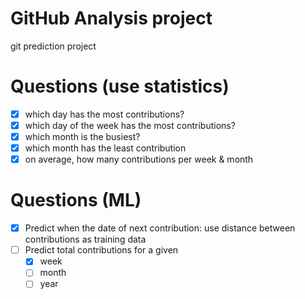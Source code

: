# GitHub Analysis project
git prediction project


# Questions (use statistics)
- [x] which day has the most contributions?
- [x] which day of the week has the most contributions?
- [x] which month is the busiest?
- [x] which month has the least contribution
- [x] on average, how many contributions per week & month

# Questions (ML)
- [x] Predict when the date of next contribution: use distance between contributions as training data
- [ ] Predict total contributions for a given 
    - [x] week
    - [ ] month
    - [ ] year
